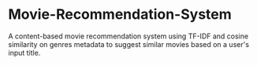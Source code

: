 # Movie-Recommendation-System
A content-based movie recommendation system using TF-IDF and cosine similarity on genres metadata to suggest similar movies based on a user's input title.
